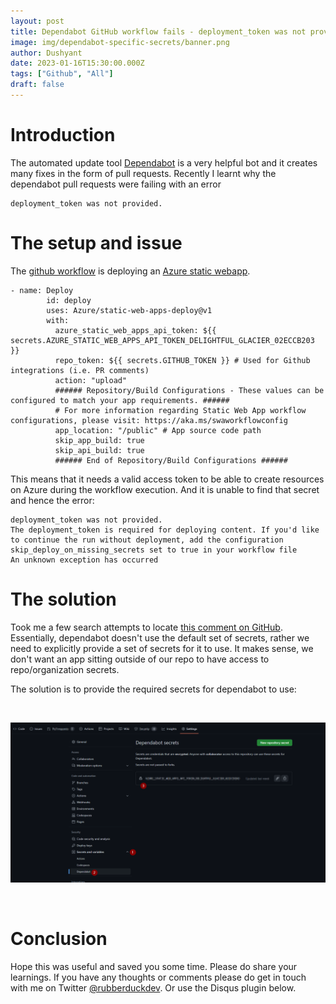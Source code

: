 ```yaml
---
layout: post
title: Dependabot GitHub workflow fails - deployment_token was not provided
image: img/dependabot-specific-secrets/banner.png
author: Dushyant
date: 2023-01-16T15:30:00.000Z
tags: ["Github", "All"]
draft: false
---
```

# Introduction
The automated update tool [Dependabot](https://github.com/dependabot) is a very helpful bot and it creates many fixes in the form of pull requests. Recently I learnt why the dependabot pull requests were failing with an error

```
deployment_token was not provided.
```

# The setup and issue

The [github workflow](https://github.com/realrubberduckdev/dp-blog/blob/a3e2177a93888f4102b2025c350a77b6a84b7817/.github/workflows/azure-static-web-apps-delightful-glacier-02eccb203.yml) is deploying an [Azure static webapp](https://learn.microsoft.com/en-us/azure/static-web-apps/overview).

```
- name: Deploy
        id: deploy
        uses: Azure/static-web-apps-deploy@v1
        with:
          azure_static_web_apps_api_token: ${{ secrets.AZURE_STATIC_WEB_APPS_API_TOKEN_DELIGHTFUL_GLACIER_02ECCB203 }}
          repo_token: ${{ secrets.GITHUB_TOKEN }} # Used for Github integrations (i.e. PR comments)
          action: "upload"
          ###### Repository/Build Configurations - These values can be configured to match your app requirements. ######
          # For more information regarding Static Web App workflow configurations, please visit: https://aka.ms/swaworkflowconfig
          app_location: "/public" # App source code path
          skip_app_build: true
          skip_api_build: true
          ###### End of Repository/Build Configurations ######
```

This means that it needs a valid access token to be able to create resources on Azure during the workflow execution. And it is unable to find that secret and hence the error:

```
deployment_token was not provided.
The deployment_token is required for deploying content. If you'd like to continue the run without deployment, add the configuration skip_deploy_on_missing_secrets set to true in your workflow file
An unknown exception has occurred
```

# The solution
Took me a few search attempts to locate [this comment on GitHub](https://github.com/Azure/static-web-apps/issues/788#issuecomment-1216570180). Essentially, dependabot doesn't use the default set of secrets, rather we need to explicitly provide a set of secrets for it to use. It makes sense, we don't want an app sitting outside of our repo to have access to repo/organization secrets.

The solution is to provide the required secrets for dependabot to use:

</br>

![secrets for dependabot](./img/dependabot-specific-secrets/dependabot-secrets.png)

</br>

# Conclusion
Hope this was useful and saved you some time. Please do share your learnings. If you have any thoughts or comments please do get in touch with me on Twitter [@rubberduckdev](https://twitter.com/rubberduckdev). Or use the Disqus plugin below.